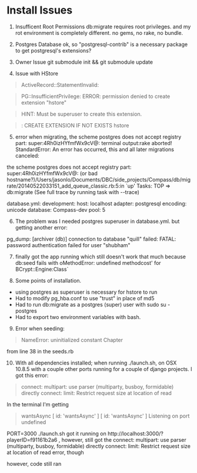 # Install Issues

1. Insufficent Root Permissions
db:migrate requires root privileges. and my rot environment is completely different. no gems, no rake, no bundle.


2. Postgres Database
ok, so "postgresql-contrib" is a necessary package to get postgresql's extensions?

3. Owner Issue
git submodule init && git submodule update

4. Issue with HStore

> ActiveRecord::StatementInvalid: 

> PG::InsufficientPrivilege: ERROR: permission denied to create extension "hstore"

> HINT: Must be superuser to create this extension.

> : CREATE EXTENSION IF NOT EXISTS hstore

5. error when migrating, the scheme postgres does not accept registry part: super:4Rh0izHYfmfWx9cV@:   terminal output:rake aborted!
StandardError: An error has occurred, this and all later migrations canceled:

the scheme postgres does not accept registry part: super:4Rh0izHYfmfWx9cV@: (or bad hostname?)/Users/jasonlo/Documents/DBC/side_projects/Compass/db/migrate/20140522033151_add_queue_classic.rb:5:in `up'
Tasks: TOP => db:migrate
(See full trace by running task with --trace)

database.yml: 
development:
host: localhost
adapter: postgresql
encoding: unicode
database: Compass-dev
pool: 5


6. The problem was I needed postgres superuser in database.yml. but getting another error:

pg_dump: [archiver (db)] connection to database "quill" failed: FATAL: password authentication failed for user "shubham"

7. finally got the app running which still doesn't work that much because db:seed fails with oMethodError: undefined methodcost' for BCrypt::Engine:Class`

8. Some points of installation.
- using postgres as superuser is necessary for hstore to run
- Had to modify pg_hba.conf to use "trust" in place of md5
- Had to run db:migrate as a postgres (super) user with sudo su - postgres
- Had to export two environment variables with bash.

9. Error when seeding:

> NameError: uninitialized constant Chapter

from line 38 in the seeds.rb

10. With all dependencies installed; when running ./launch.sh, on OSX 10.8.5 with a couple other ports running for a couple of django projects. I got this error:

> connect: multipart: use parser (multiparty, busboy, formidable) directly
> connect: limit: Restrict request size at location of read

In the terminal I'm getting

> wantsAsync [ id: 'wantsAsync' ] [ id: 'wantsAsync' ]
Listening on port undefined

PORT=3000 ./launch.sh got it running on http://localhost:3000/?playerID=f91161b2a6 , however, still got the connect: multipart: use parser (multiparty, busboy, formidable) directly
connect: limit: Restrict request size at location of read error, though

however, code still ran
